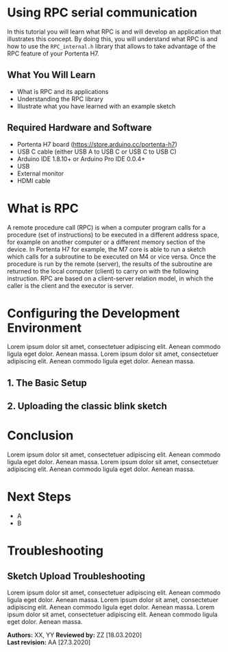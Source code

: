 # Using RPC serial communication
In this tutorial you will learn what RPC is and will develop an application that illustrates this concept. By doing this, you will understand what RPC is and how to use the `RPC_internal.h` library that allows to take advantage of the RPC feature of your Portenta H7.    

## What You Will Learn
-   What is RPC and its applications
-   Understanding the RPC library
-   Illustrate what you have learned with an example sketch

## Required Hardware and Software
-   Portenta H7 board (<https://store.arduino.cc/portenta-h7>)
-   USB C cable (either USB A to USB C or USB C to USB C)
-   Arduino IDE 1.8.10+  or Arduino Pro IDE 0.0.4+
-   USB
-   External monitor
-   HDMI cable

# What is RPC
A remote procedure call (RPC) is when a computer program calls for a procedure (set of instructions) to be executed in a different address space, for example on another computer or a different memory section of the device. In Portenta H7 for example, the M7 core is able to run a sketch which calls for a subroutine to be executed on M4 or vice versa. Once the procedure is run by the remote (server), the results of the subroutine are returned to the local computer (client) to carry on with the following instruction. RPC are based on a client-server relation model, in which the caller is the client and the executor is server.

# Configuring the Development Environment
Lorem ipsum dolor sit amet, consectetuer adipiscing elit. Aenean commodo ligula eget dolor. Aenean massa. Lorem ipsum dolor sit amet, consectetuer adipiscing elit. Aenean commodo ligula eget dolor. Aenean massa.

## 1. The Basic Setup


## 2. Uploading the classic blink sketch


# Conclusion
Lorem ipsum dolor sit amet, consectetuer adipiscing elit. Aenean commodo ligula eget dolor. Aenean massa. Lorem ipsum dolor sit amet, consectetuer adipiscing elit. Aenean commodo ligula eget dolor. Aenean massa.  

# Next Steps
-   A
-   B

# Troubleshooting
## Sketch Upload Troubleshooting
Lorem ipsum dolor sit amet, consectetuer adipiscing elit. Aenean commodo ligula eget dolor. Aenean massa. Lorem ipsum dolor sit amet, consectetuer adipiscing elit. Aenean commodo ligula eget dolor. Aenean massa. Lorem ipsum dolor sit amet, consectetuer adipiscing elit. Aenean commodo ligula eget dolor. Aenean massa.

**Authors:** XX, YY
**Reviewed by:** ZZ [18.03.2020]  
**Last revision:** AA [27.3.2020]
